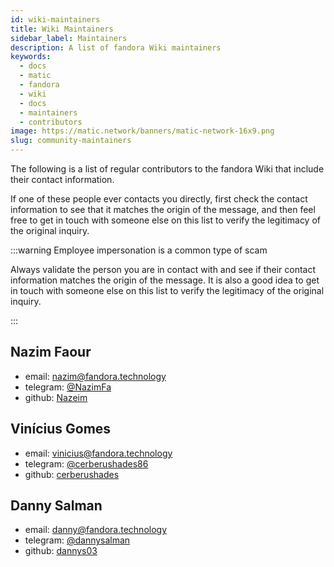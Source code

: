 ```yaml
---
id: wiki-maintainers
title: Wiki Maintainers
sidebar_label: Maintainers
description: A list of fandora Wiki maintainers
keywords:
  - docs
  - matic
  - fandora
  - wiki
  - docs
  - maintainers
  - contributors
image: https://matic.network/banners/matic-network-16x9.png
slug: community-maintainers
---
```


The following is a list of regular contributors to the fandora Wiki that include
their contact information.

If one of these people ever contacts you directly, first check the contact
information to see that it matches the origin of the message, and then feel free
to get in touch with someone else on this list to verify the legitimacy of the original
inquiry.

:::warning Employee impersonation is a common type of scam

Always validate the person you are in contact with and see if
their contact information matches the origin of the message.
It is also a good idea to get in touch with someone
else on this list to verify the legitimacy of the original inquiry.

:::

## Nazim Faour

- email: [nazim@fandora.technology](mailto:nazim@fandora.technology)
- telegram: [@NazimFa](https://t.me/NazimFa)
- github: [Nazeim](https://github.com/Nazeim)

## Vinícius Gomes

- email: [vinicius@fandora.technology](mailto:vinicius@fandora.technology)
- telegram: [@cerberushades86](https://t.me/cerberushades86)
- github: [cerberushades](https://github.com/cerberushades)

## Danny Salman

- email: [danny@fandora.technology](mailto:danny@fandora.technology)
- telegram: [@dannysalman](https://t.me/dannysalman)
- github: [dannys03](https://github.com/DannyS03)
